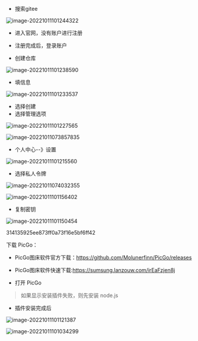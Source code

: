 - 搜索gitee

![image-20221011101244322](https://gitee.com/ncg2237/picture/raw/master/202210111012357.png)

- 进入官网，没有账户进行注册
- 注册完成后，登录账户

- 创建仓库

![image-20221011101238590](https://gitee.com/ncg2237/picture/raw/master/202210111012627.png)

- 填信息

![image-20221011101233537](https://gitee.com/ncg2237/picture/raw/master/202210111012608.png)

- 选择创建
- 选择管理选项

![image-20221011101227565](https://gitee.com/ncg2237/picture/raw/master/202210111012624.png)

![image-20221011073857835](https://gitee.com/ncg2237/picture/raw/master/202210111012587.png)

- 个人中心--》设置

![image-20221011101215560](https://gitee.com/ncg2237/picture/raw/master/202210111012604.png)

- 选择私人令牌

![image-20221011074032355](https://gitee.com/ncg2237/picture/raw/master/202210111012540.png)

![image-20221011101156402](https://gitee.com/ncg2237/picture/raw/master/202210111011470.png)

- 复制密钥

![image-20221011101150454](https://gitee.com/ncg2237/picture/raw/master/202210111011553.png)

314135925ee873ff0a73f16e5bf6ff42

下载 PicGo：

- PicGo图床软件官方下载：https://github.com/Molunerfinn/PicGo/releases 
- PicGo图床软件快速下载:https://sumsung.lanzouw.com/irEaFzjen8j



- 打开 PicGo

> 如果显示安装插件失败，则先安装 node.js

- 插件安装完成后

![image-20221011101121387](https://gitee.com/ncg2237/picture/raw/master/202210111011437.png)



![image-20221011101034299](https://gitee.com/ncg2237/picture/raw/master/202210111010363.png)